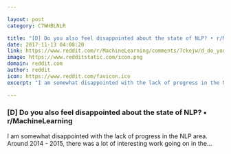 ```yaml
---

layout: post
category: C7WHBLNLR

title: "[D] Do you also feel disappointed about the state of NLP? • r/MachineLearning"
date: 2017-11-13 04:08:20
link: https://www.reddit.com/r/MachineLearning/comments/7ckejw/d_do_you_also_feel_disappointed_about_the_state/
image: https://www.redditstatic.com/icon.png
domain: reddit.com
author: reddit
icon: https://www.reddit.com/favicon.ico
excerpt: "I am somewhat disappointed with the lack of progress in the NLP area. Around 2014 - 2015, there was a lot of interesting work going on in the..."

---
```


### [D] Do you also feel disappointed about the state of NLP? • r/MachineLearning

I am somewhat disappointed with the lack of progress in the NLP area. Around 2014 - 2015, there was a lot of interesting work going on in the...